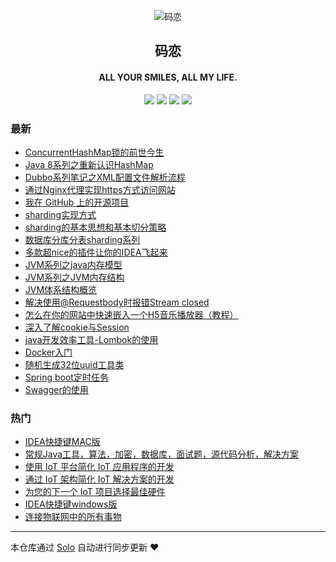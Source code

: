 <p align="center"><img alt="码恋" src="https://img.hacpai.com/file/2019/05/icon-3374e543.png"></p><h2 align="center">
码恋
</h2>

<h4 align="center">ALL YOUR SMILES, ALL MY LIFE.</h4>
<p align="center"><a title="码恋" target="_blank" href="https://github.com/wangning1018/solo-blog"><img src="https://img.shields.io/github/last-commit/wangning1018/solo-blog.svg?style=flat-square&color=FF9900"></a>
<a title="GitHub repo size in bytes" target="_blank" href="https://github.com/wangning1018/solo-blog"><img src="https://img.shields.io/github/repo-size/wangning1018/solo-blog.svg?style=flat-square"></a>
<a title="Solo Version" target="_blank" href="https://github.com/b3log/solo/releases"><img src="https://img.shields.io/badge/solo-3.6.5-f1e05a.svg?style=flat-square&color=blueviolet"></a>
<a title="Hits" target="_blank" href="https://github.com/b3log/hits"><img src="https://hits.b3log.org/wangning1018/solo-blog.svg"></a></p>

### 最新

* [ConcurrentHashMap锁的前世今生](https://aysaml.com/articles/2019/10/08/1570531723657.html)
* [Java 8系列之重新认识HashMap](https://aysaml.com/articles/2019/10/08/1570516580009.html)
* [Dubbo系列笔记之XML配置文件解析流程](https://aysaml.com/articles/2019/09/18/1568797105593.html)
* [通过Nginx代理实现https方式访问网站](https://aysaml.com/articles/2019/09/18/1568791365834.html)
* [我在 GitHub 上的开源项目](https://aysaml.com/my-github-repos)
* [sharding实现方式](https://aysaml.com/articles/2019/08/23/1566531987673.html)
* [sharding的基本思想和基本切分策略](https://aysaml.com/articles/2019/08/22/1566464095700.html)
* [数据库分库分表sharding系列](https://aysaml.com/articles/2019/08/19/1566210000036.html)
* [多款超nice的插件让你的IDEA飞起来](https://aysaml.com/articles/2019/08/19/1566208316096.html)
* [JVM系列之java内存模型](https://aysaml.com/articles/2019/06/05/1559715975334.html)
* [JVM系列之JVM内存结构](https://aysaml.com/articles/2019/05/29/1559110466401.html)
* [JVM体系结构概览](https://aysaml.com/articles/2019/05/28/1559035515379.html)
* [解决使用@Requestbody时报错Stream closed](https://aysaml.com/articles/2019/05/15/1557888345020.html)
* [怎么在你的网站中快速嵌入一个H5音乐播放器（教程）](https://aysaml.com/articles/2019/05/09/1557393001564.html)
* [深入了解cookie与Session](https://aysaml.com/articles/2019/05/06/1557111034305.html)
* [java开发效率工具-Lombok的使用](https://aysaml.com/articles/2019/05/05/1557055419936.html)
* [Docker入门](https://aysaml.com/articles/2019/05/05/1557047898603.html)
* [随机生成32位uuid工具类](https://aysaml.com/articles/2019/05/05/1557041792956.html)
* [Spring boot定时任务](https://aysaml.com/articles/2019/05/05/1557030350612.html)
* [Swagger的使用](https://aysaml.com/articles/2019/05/05/1557027691074.html)

### 热门

* [IDEA快捷键MAC版](https://aysaml.com/articles/2019/04/30/1556626216310.html)
* [常规Java工具，算法，加密，数据库，面试题，源代码分析，解决方案](https://aysaml.com/articles/2019/04/30/1556624894280.html)
* [使用 IoT 平台简化 IoT 应用程序的开发](https://aysaml.com/articles/2019/04/30/1556619696349.html)
* [通过 IoT 架构简化 IoT 解决方案的开发](https://aysaml.com/articles/2019/04/30/1556611948221.html)
* [为您的下一个 IoT 项目选择最佳硬件](https://aysaml.com/articles/2019/04/30/1556616771775.html)
* [IDEA快捷键windows版](https://aysaml.com/articles/2019/04/30/1556625807902.html)
* [连接物联网中的所有事物](https://aysaml.com/articles/2019/04/30/1556616509606.html)



---

本仓库通过 [Solo](https://github.com/b3log/solo) 自动进行同步更新 ❤️ 